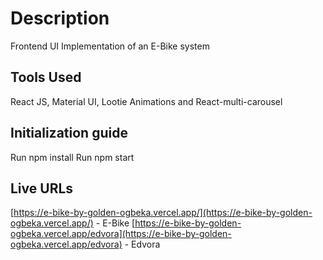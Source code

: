 # Description

Frontend UI Implementation of an E-Bike system

## Tools Used

React JS, Material UI, Lootie Animations and React-multi-carousel

## Initialization guide

Run npm install
Run npm start

## Live URLs

[https://e-bike-by-golden-ogbeka.vercel.app/](https://e-bike-by-golden-ogbeka.vercel.app/) - E-Bike
[https://e-bike-by-golden-ogbeka.vercel.app/edvora](https://e-bike-by-golden-ogbeka.vercel.app/edvora) - Edvora
